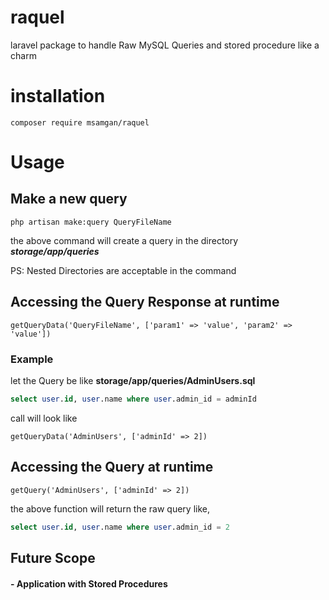 # raquel

laravel package to handle Raw MySQL Queries and stored procedure like a charm

# installation

```injectablephp
composer require msamgan/raquel
```

# Usage

## Make a new query

```injectablephp
php artisan make:query QueryFileName
```

the above command will create a query in the directory ***storage/app/queries***

PS: Nested Directories are acceptable in the command

## Accessing the Query Response at runtime

```injectablephp
getQueryData('QueryFileName', ['param1' => 'value', 'param2' => 'value'])
```

### Example

let the Query be like **storage/app/queries/AdminUsers.sql**

```sql
select user.id, user.name where user.admin_id = adminId
```

call will look like

```injectablephp
getQueryData('AdminUsers', ['adminId' => 2])
```

## Accessing the Query at runtime

```injectablephp
getQuery('AdminUsers', ['adminId' => 2])
```

the above function will return the raw query like,

```sql
select user.id, user.name where user.admin_id = 2
```

## Future Scope

#### - Application with Stored Procedures

